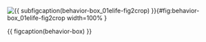 <!-- MDFIGINCLUDE(behavior-box) -->
<div id="fig:behavior-box">

![{{ subfigcaption(behavior-box_01elife-fig2crop) }}](img/behavior-box/01elife-fig2crop.jpg){#fig:behavior-box_01elife-fig2crop width=100% }

{{ figcaption(behavior-box) }}
</div>
<!-- /MDFIGINCLUDE(behavior-box) -->
